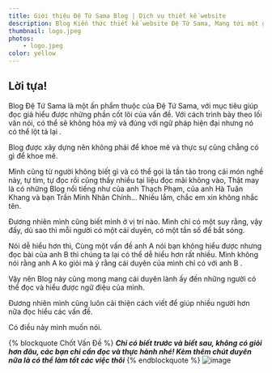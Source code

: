 ```yaml
---
title: Giới thiệu Đệ Tứ Sama Blog | Dịch vụ thiết kế website
description: Blog Kiến thức thiết kế website Đệ Tứ Sama, Mang tới một góc nhỏ các kỹ năng, kinh nghiệm trong thiết kế website, và cũng mang tới dịch vụ thiết kế website
thumbnail: logo.jpeg
photos:
    - logo.jpeg
color: yellow
---
```


## Lời tựa!
Blog Đệ Tứ Sama là một ấn phẩm thuộc của Đệ Tứ Sama, với mục tiêu giúp đọc giả hiểu được những phần cốt lõi của vấn đề. Với cách trình bày theo lối văn nói, có thể sẽ không hỏa mỹ và đúng với ngữ pháp hiện đại nhưng nó có thể lột tả lại .

Blog được xây dựng nên không phải để khoe mẽ và thực sự cũng chẳng có gì để khoe mẽ.

Mình cũng từ người không biết gì và có thể gọi là tần tảo trong cái món nghề này, tự tìm, tự đọc rồi cũng thấy nhiều tại liệu đọc mãi không vào, Thật may là có những Blog nổi tiếng như của anh Thạch Phạm, của anh Hà Tuân Khang và bạn Trần Minh Nhân Chính… Nhiều lắm, chắc em xin không nhắc tên.

Đương nhiên mình cũng biết mình ở vị trí nào. Mình chỉ có một suy rằng, vậy đấy, dù sao thì mỗi người có một cái duyên, có một tần số để bắt sóng.

Nói dễ hiểu hơn thì, Cùng một vấn đề anh A nói bạn không hiểu được nhưng đọc bài của anh B thì chúng ta lại có thể dễ hiểu hơn rất nhiều. Mình không nói rằng anh A ko giỏi mà ý rằng cái duyên của mình chỉ có với anh B .

Vậy nên Blog này cũng mong mang cái duyên lành ấy đến những người có thể đọc và hiểu được ngữ điệu của mình.

Đương nhiên mình cũng luôn cải thiện cách viết để giúp nhiều người hơn nữa đọc hiểu các vấn đề.

Có điều này mình muốn nói.

{% blockquote Chốt Vấn Đề %}
***Chỉ có biết trước và biết sau, không có giỏi hơn đâu, các bạn chỉ cần đọc và thực hành nhé! Kèm thêm chút duyên nữa là có thể làm tốt các việc thôi*** 
{% endblockquote %}
![image](/images/logo.jpeg)